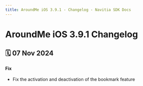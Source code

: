 ```yaml
---
title: AroundMe iOS 3.9.1 - Changelog - Navitia SDK Docs
---
```


# AroundMe iOS 3.9.1 Changelog

<h2>🗓 07 Nov 2024</h2>

#### Fix
- Fix the activation and deactivation of the bookmark feature